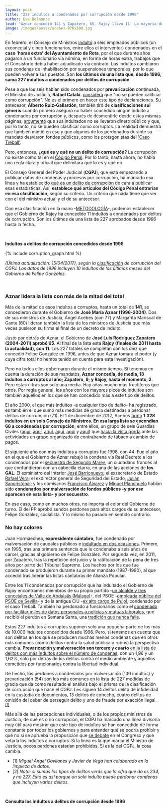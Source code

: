 ```yaml
---
layout: post
title: "227 indultos a condenados por corrupción desde 1996"
author: Eva Belmonte
lead: "Aznar concedió 141 y Zapatero, 65. Rajoy lleva 11. La mayoría de ellos perdonan delitos de prevaricación y malversación."
image: /images/posts/acebes-870x300.jpg
---
```


En febrero, el Consejo de Ministros [indultó](http://elboenuestrodecadadia.com/2017/02/13/los-funcionarios-condenados-por-prevaricacion-en-el-ayuntamiento-de-rota-podran-volver-a-sus-puestos-gracias-a-los-indultos/) a seis empleados públicos (un exconcejal y cinco funcionarios, entre ellos el interventor) condenados en el **caso 'horas extra' del Ayuntamiento de Rota**, por el que durante años pagaron a un funcionario vía nómina, en forma de horas extra, trabajos que el Consistorio debía haber adjudicado vía contrato. Los indultos cambiaron sus condenas de inhabilitación por suspensiones temporales, por lo que pueden volver a sus puestos. Son **los últimos de una lista que, desde 1996, suma 227 indultos a condenados por delitos de corrupción**. 

Pese a que los seis habían sido condenados por **prevaricación** continuada, el Ministro de Justicia, **Rafael Catalá**. [considera](http://www.eldiario.es/politica/Gobierno-condenados-prevaricar-calificar-corrupcion_0_612788993.html) que "no se pueden calificar como corrupción". No es el primero en hacer este tipo de declaraciones. Su antecesor, **Alberto Ruiz-Gallardón**, también tiró de **clasificaciones sui géneris** cuando primero aseguró no haber concedido ningún indulto a condenados por corrupción y, después de desmentirle desde estas mismas páginas, [argumentó](http://www.lasexta.com/noticias/nacional/gallardon-dice-que-indultados-gobierno-llevaron-dinero-publico_201403135726b1674beb28d4460269b4.html) que sus indultados no se llevaron dinero público y que, por lo tanto, no se pueden clasificar como corruptos. La realidad demuestra que también mintió en eso y que algunos de los perdonados durante su mandato desviaron fondos públicos, como los protagonistas del ['Caso Treball'](http://elindultometro.es/famosos.html#13).

Pero, entonces, **¿qué es y qué no un delito de corrupción?** La corrupción no existe como tal en el [Código Penal](http://www.boe.es/buscar/act.php?id=BOE-A-1995-25444&b=659&tn=1&p=20100623#BOEn). Por lo tanto, hasta ahora, no había una regla clara y oficial que delimitara qué lo es y qué no.   

El Consejo General del Poder Judicial (**CGPJ**), que está empezando a publicar datos de condenas y procesos por corrupción, ha marcado esa línea y ha establecido [qué es un delito de corrupción](http://www.poderjudicial.es/cgpj/es/Temas/Transparencia/Repositorio-de-datos-sobre-procesos-por-corrupcion/) de cara a publicar esas estadísticas. Así, **establece qué artículos del Código Penal entrarían en esa clasificación**, según su criterio. Un criterio que nada tiene que ver con el del ministro actual y el de su antecesor.

Con esa clasificación en la mano -[METODOLOGÍA](/metodologia.html#sNine)-, podemos establecer que el Gobierno de Rajoy ha concedido 11 indultos a condenados por delitos de corrupción. Son los últimos de una lista de 227 aprobados desde 1996 hasta la fecha.

&nbsp;

**Indultos a delitos de corrupción concedidos desde 1996**

{% include corruption_graph.html %}

_(Última actualización: 15/04/2017), según la [clasificación](http://elindultometro.es/metodologia.html#sNine) de corrupción del CGPJ.
Los datos de 1996 incluyen 10 indultos de los últimos meses del Gobierno de Felipe González._

&nbsp;

### Aznar lidera la lista con más de la mitad del total

Más de la mitad de esos indultos a corruptos, hasta un total de **141**, se concedieron durante el Gobierno de **José María Aznar (1996-2004)**. Dos de sus ministros de Justicia, Ángel Acebes (con 77) y Margarita Mariscal de Gante (60) lideran también la lista de los ministros de Justicia que más veces pusieron su firma al final de un decreto de indulto. 

Justo por detrás de Aznar, el Gobierno de **José Luís Rodríguez Zapatero (2004-2011) aprobó 65**. Al final de la lista está **Rajoy (finales de 2011 hasta la actualidad), con 11**. Los 227 totales se completan con los diez que concedió Felipe González en 1996, antes de que Aznar tomara el poder (y cuya cifra total no hemos tenido en cuenta para esta investigación). 

Pero no todos ellos gobernaron durante el mismo tiempo. Si tenemos en cuenta la duración de sus mandatos, **Aznar concedía, de media, 18 indultos a corruptos al año; Zapatero, 9; y Rajoy, hasta el momento, 2**. Pero estas cifras son solo una media. Hay años mucho más fructíferos que otros. Por regla general, los años con los mayores picos de indultos son también aquellos en los que se han concedido más a este tipo de delitos. 

El año 2000, el que más indultos -a cualquier tipo de delito- ha registrado, es también el que sumó más medidas de gracia destinadas a perdonar delitos de corrupción (71). El 1 de diciembre de 2012, Acebes [firmó](http://elindultometro.es/famosos.html#4) **1.328 indultos en un solo Consejo de Ministros. En esa larga lista se escondían 68 a condenados por corrupción**, entre ellos, un grupo de seis Guardias Civiles ([aquí](http://www.boe.es/buscar/doc.php?id=BOE-A-2000-22518#BOEn), [aquí](http://www.boe.es/buscar/doc.php?id=BOE-A-2000-22936#BOEn), [aquí](http://www.boe.es/buscar/doc.php?id=BOE-A-2000-22996#BOEn), [aquí](http://www.boe.es/buscar/doc.php?id=BOE-A-2000-23575#BOEn), [aquí](http://www.boe.es/buscar/doc.php?id=BOE-A-2000-23702#BOEn) y [aquí](http://www.boe.es/buscar/doc.php?id=BOE-A-2000-23705#BOEn)) que [hacía la vista gorda](http://elpais.com/diario/1989/06/10/espana/613432824_850215.html
) ante las actividades un grupo organizado de contrabando de tábaco a cambio de pagos.     

El siguiente año con más indultos a corruptos fue 1998, con 44. Fue el año en el que el Gobierno de Aznar rebajó la condena vía Real Decreto a los condenados por el [secuestro de Segundo Marey](http://elindultometro.es/famosos.html#3), un ciudadano francés al que confundieron con un cabecilla etarra, en una de las acciones de **los GAL**. El exministro del Interior [José Barrionuevo](http://www.boe.es/buscar/doc.php?id=BOE-A-1999-1545#BOE); el exsecretario de Estado [Rafael Vera](http://www.boe.es/buscar/doc.php?id=BOE-A-1999-1553#BOEn); el exdirector general de Seguridad del Estado, [Julián Sancristónal](http://www.boe.es/buscar/doc.php?id=BOE-A-1999-1552#BOEn); y los comisarios [Francisco Álvarez](http://www.boe.es/buscar/doc.php?id=BOE-A-1999-1544#BOEn) y [Miguel Planchuelo](http://www.boe.es/buscar/doc.php?id=BOE-A-1999-1550#BOen) habían sido **condenados por malversación de fondos públicos -y por eso aparecen en esta lista- y por secuestro**. 

En ese caso, como en muchos otros, no importa el color del Gobierno de turno. El del PP aprobó sendos perdones para altos cargos de su antecesor, Felipe González, socialista. Y lo mismo ha pasado en sentido contrario.

### No hay colores

Juan Hormaechea, **expresidente cántabro**, fue condenado por malversación de caudales públicos e [indultado en dos ocasiones](http://elindultometro.es/famosos.html#9
). Primero, en 1995, tras una primera sentencia que le condenaba a seis años de cárcel, gracias al gobierno de Felipe González. Por segunda vez, en 2011, por Zapatero, tras la repetición del juicio y la ratificación de la pena de tres años por parte del Tribunal Supremo. Los hechos por los que fue condenado se produjeron durante su primer mandato (1987-1990), al que accedió tras liderar las listas cántabras de Alianza Popular.

Entre los 11 condenados por corrupción que ha indultado el Gobierno de Rajoy encontramos miembros de su propio partido -[un alcalde y tres concejales de Valle de Abdalajís (Málaga)](http://elindultometro.es/famosos.html#15
)-, del PSOE -[empleada pública del PSOE de Sevilla](http://elindultometro.es/famosos.html#23
)- y de la antigua CiU -[ex alto cargo de Pujol](http://elindultometro.es/famosos.html#13), condenado por el caso Treball. También ha perdonado a funcionarios como el [condenado por facilitar miles de datos personales a policías y mutuas laborales](http://elboenuestrodecadadia.com/2015/03/30/el-gobierno-indulta-por-semana-santa-a-un-funcionario-que-paso-miles-de-datos-personales-a-policias-y-mutuas-laborales/), que recibió el perdón en Semana Santa, una [tradición que nunca falla](http://elindultometro.es/2017/04/10/actualizacion-2016.html). 

Estos 227 indultos a corruptos suponen solo una pequeña parte de los más de 10.000 indultos concedidos desde 1996. Pero, si tenemos en cuenta que son delitos en los que se producen muchas menos condenas que en otros más comunes (como delitos contra la salud pública o robos) la perspectiva cambia. **Prevaricación y malversación son tercero y cuarto** [en la lista de delitos con más indultos sobre el número de condenas](http://elindultometro.es/2013/06/30/relatividad.html), con un 1,96 y un 1,62%, solo por detrás de los delitos contra el medio ambiente y aquellos cometidos por funcionarios contra la libertad individual. 

De hecho, los perdones a condenados por malversación (130 indultos) y prevaricación (54) son los más comunes en la lista de 227 medidas de gracia que da como resultado el análisis bajo el prisma de la clasificación de corrupción que hace el CGPJ. Les siguen 14 delitos delito de infidelidad en la custodia de documentos, 13 delitos de cohecho, cuatro delitos de omisión del deber de perseguir delito y uno de fraude por exacción ilegal. <small><a href="#notes">[1]</a></small>

<a name="notes"></a>
Más allá de las percepciones individuales, o de los propios ministros de Justicia, de qué es o no corrupción, el CGPJ ha marcado una línea divisoria muy útil para mostrar que este tipo de indultos se han concedido de forma constante por todos los gobiernos y para entender qué se podría prohibir y qué no si se aprueba la proposición que [se debate](http://www.elconfidencial.com/ultima-hora-en-vivo/2017-02-14/el-congreso-debate-suprimir-los-indultos-por-corrupcion-y-violencia-machista_1138760/) en el Congreso y que vetaría los indultos a corruptos. Si la línea es la que marca el Ministro de Justicia, pocos perdones estarían prohibidos. Si es la del CGPJ, la cosa cambia. 

* [1] _Miguel Ángel Gavilanes y Javier de Vega han colaborado en la limpieza de datos._
* [2] _Nota: si sumas los tipos de delitos verás que la cifra que da es 234, y no 227. Esto es así porque un solo indulto puede perdonar condenas que incluyen varios delitos._

&nbsp;

**Consulta los indultos a delitos de corrupción desde 1996**

<div id="indultos-embed"></div>
<script type="text/javascript" src="https://pym.nprapps.org/pym.v1.min.js"></script>
<script>var pymParent = new pym.Parent('indultos-embed', '/indultos_embed.html?is_corruption=on', {});</script>
